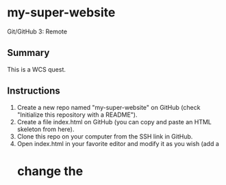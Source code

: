 # my-super-website
Git/GitHub 3: Remote

## Summary
This is a WCS quest.

## Instructions
1. Create a new repo named "my-super-website" on GitHub (check "Initialize this repository with a README").
2. Create a file index.html on GitHub (you can copy and paste an HTML skeleton from here).
3. Clone this repo on your computer from the SSH link in GitHub.
4. Open index.html in your favorite editor and modify it as you wish (add a <h1> change the <title>...).
5. Using the command line, send (push) your changes to the remote repo.
6. Share your remote repo link as a solution to this challenge.
